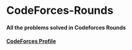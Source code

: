 # CodeForces-Rounds

#### All the problems solved in Codeforces Rounds

#### [CodeForces Profile](https://codeforces.com/profile/kayalsoham61)
